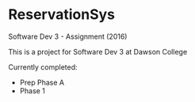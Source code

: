 # ReservationSys
Software Dev 3 - Assignment (2016)

This is a project for Software Dev 3 at Dawson College

Currently completed:
  - Prep Phase A
  - Phase 1
